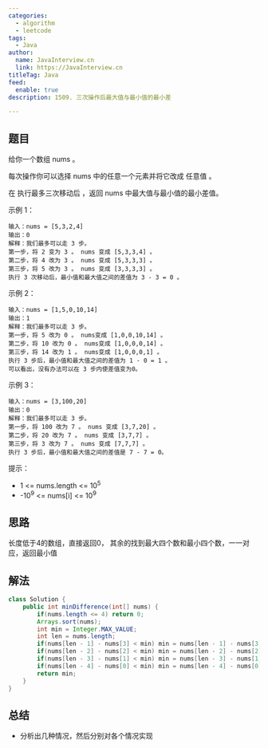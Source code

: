 ```yaml
---
categories:
  - algorithm
  - leetcode
tags:
  - Java
author: 
  name: JavaInterview.cn
  link: https://JavaInterview.cn
titleTag: Java
feed:
  enable: true
description: 1509. 三次操作后最大值与最小值的最小差

---
```


## 题目
给你一个数组 nums 。

每次操作你可以选择 nums 中的任意一个元素并将它改成 任意值 。

在 执行最多三次移动后 ，返回 nums 中最大值与最小值的最小差值。



示例 1：

    输入：nums = [5,3,2,4]
    输出：0
    解释：我们最多可以走 3 步。
    第一步，将 2 变为 3 。 nums 变成 [5,3,3,4] 。
    第二步，将 4 改为 3 。 nums 变成 [5,3,3,3] 。
    第三步，将 5 改为 3 。 nums 变成 [3,3,3,3] 。
    执行 3 次移动后，最小值和最大值之间的差值为 3 - 3 = 0 。
示例 2：

    输入：nums = [1,5,0,10,14]
    输出：1
    解释：我们最多可以走 3 步。
    第一步，将 5 改为 0 。 nums变成 [1,0,0,10,14] 。
    第二步，将 10 改为 0 。 nums变成 [1,0,0,0,14] 。
    第三步，将 14 改为 1 。 nums变成 [1,0,0,0,1] 。
    执行 3 步后，最小值和最大值之间的差值为 1 - 0 = 1 。
    可以看出，没有办法可以在 3 步内使差值变为0。
示例 3：

    输入：nums = [3,100,20]
    输出：0
    解释：我们最多可以走 3 步。
    第一步，将 100 改为 7 。 nums 变成 [3,7,20] 。
    第二步，将 20 改为 7 。 nums 变成 [3,7,7] 。
    第三步，将 3 改为 7 。 nums 变成 [7,7,7] 。
    执行 3 步后，最小值和最大值之间的差值是 7 - 7 = 0。


提示：

* 1 <= nums.length <= 10<sup>5</sup>
* -10<sup>9</sup> <= nums[i] <= 10<sup>9</sup>


## 思路

长度低于4的数组，直接返回0，
其余的找到最大四个数和最小四个数，一一对应，返回最小值

## 解法
```java
class Solution {
    public int minDifference(int[] nums) {
        if(nums.length <= 4) return 0;
        Arrays.sort(nums);
        int min = Integer.MAX_VALUE;
        int len = nums.length;
        if(nums[len - 1] - nums[3] < min) min = nums[len - 1] - nums[3];
        if(nums[len - 2] - nums[2] < min) min = nums[len - 2] - nums[2];
        if(nums[len - 3] - nums[1] < min) min = nums[len - 3] - nums[1];
        if(nums[len - 4] - nums[0] < min) min = nums[len - 4] - nums[0];
        return min;
    }
}

```

## 总结

- 分析出几种情况，然后分别对各个情况实现 
